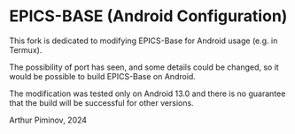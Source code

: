 # EPICS-BASE (Android Configuration)
This fork is dedicated to modifying EPICS-Base for Android usage (e.g. in Termux).

The possibility of port has seen, and some details could be changed, so it would be possible to build EPICS-Base on Android.

The modification was tested only on Android 13.0 and there is no guarantee that the build will be successful for other versions.

Arthur Piminov, 2024
